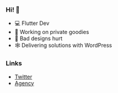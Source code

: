 ### Hi! 👋

- 💻 Flutter Dev
- 🔭 Working on private goodies
- 🤕 Bad designs hurt
- 🕸 Delivering solutions with WordPress
### Links
- [Twitter](https://twitter.com/JlioTati2)
- [Agency](https//mocedesenhos.com)
